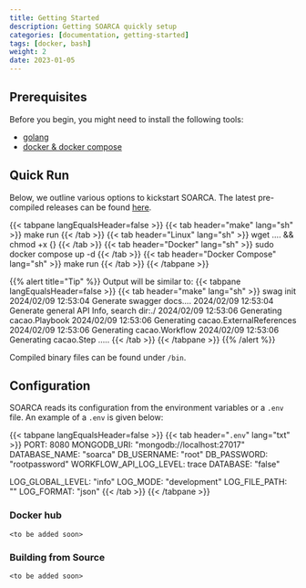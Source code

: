 ```yaml
---
title: Getting Started
description: Getting SOARCA quickly setup
categories: [documentation, getting-started]
tags: [docker, bash]
weight: 2
date: 2023-01-05
---
```


## Prerequisites

Before you begin, you might need to install the following tools:


- [golang](https://go.dev/doc/install)
- [docker & docker compose](https://docs.docker.com/engine/install/)

## Quick Run

Below, we outline various options to kickstart SOARCA. The latest pre-compiled releases can be found [here]().

{{< tabpane langEqualsHeader=false  >}}
{{< tab header="make" lang="sh" >}}
make run
{{< /tab >}}
{{< tab header="Linux" lang="sh" >}}
wget .... && chmod +x {}
{{< /tab >}}
{{< tab header="Docker" lang="sh" >}}
sudo docker compose up -d
{{< /tab >}}
{{< tab header="Docker Compose" lang="sh" >}}
make run
{{< /tab >}}
{{< /tabpane >}}




{{% alert title="Tip" %}}
Output will be similar to:
{{< tabpane langEqualsHeader=false  >}}
{{< tab header="make" lang="sh" >}}
swag init
2024/02/09 12:53:04 Generate swagger docs....
2024/02/09 12:53:04 Generate general API Info, search dir:./
2024/02/09 12:53:06 Generating cacao.Playbook
2024/02/09 12:53:06 Generating cacao.ExternalReferences
2024/02/09 12:53:06 Generating cacao.Workflow
2024/02/09 12:53:06 Generating cacao.Step
.....
{{< /tab >}}
{{< /tabpane >}}
{{% /alert %}}

Compiled binary files can be found under `/bin`. 


## Configuration

SOARCA reads its configuration from the environment variables or a `.env` file. An example of a `.env` is given below:

{{< tabpane langEqualsHeader=false  >}}
{{< tab header="`.env`" lang="txt" >}}
PORT: 8080
MONGODB_URI: "mongodb://localhost:27017"
DATABASE_NAME: "soarca"
DB_USERNAME: "root"
DB_PASSWORD: "rootpassword"
WORKFLOW_API_LOG_LEVEL: trace
DATABASE: "false"

LOG_GLOBAL_LEVEL: "info"
LOG_MODE: "development"
LOG_FILE_PATH: ""
LOG_FORMAT: "json"
{{< /tab >}}
{{< /tabpane >}}

### Docker hub 

`<to be added soon>`

### Building from Source

`<to be added soon>`
